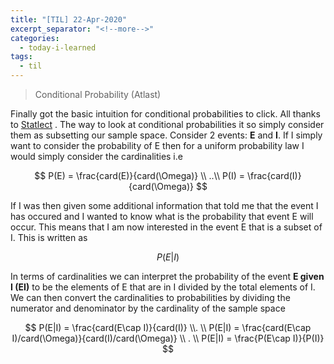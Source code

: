 ```yaml
---
title: "[TIL] 22-Apr-2020"
excerpt_separator: "<!--more-->"
categories:
  - today-i-learned
tags:
  - til 
---
```


> Conditional Probability (Atlast)

<!--more-->

Finally got the basic intuition for conditional probabilities to click. All thanks to [Statlect](https://www.statlect.com/fundamentals-of-probability/conditional-probability) . The way to look at conditional probabilities it so simply consider them as subsetting our sample space. Consider 2 events: **E** and **I**. If I simply want to consider the probability of E then for a uniform probability law I would simply consider the cardinalities i.e 

$$
P(E) = \frac{card(E)}{card(\Omega)} \\ ..\\
P(I) = \frac{card(I)}{card(\Omega)}
$$

If I was then given some additional information that told me that the event I has occured and I wanted to know what is the probability that event E will occur. This means that I am now interested in the event E that is a subset of I. This is written as

$$
P(E|I)
$$

In terms of cardinalities we can interpret the probability of the event **E given I (EI)** to be the elements of E that are in I divided by the total elements of I. We can then convert the  cardinalities to probabilities by dividing the numerator and denominator by the cardinality of the sample space

$$
P(E|I) = \frac{card(E\cap I)}{card(I)} \\. \\
P(E|I) = \frac{card(E\cap I)/card(\Omega)}{card(I)/card(\Omega)} \\ . \\
P(E|I) = \frac{P(E\cap I)}{P(I)}
$$
